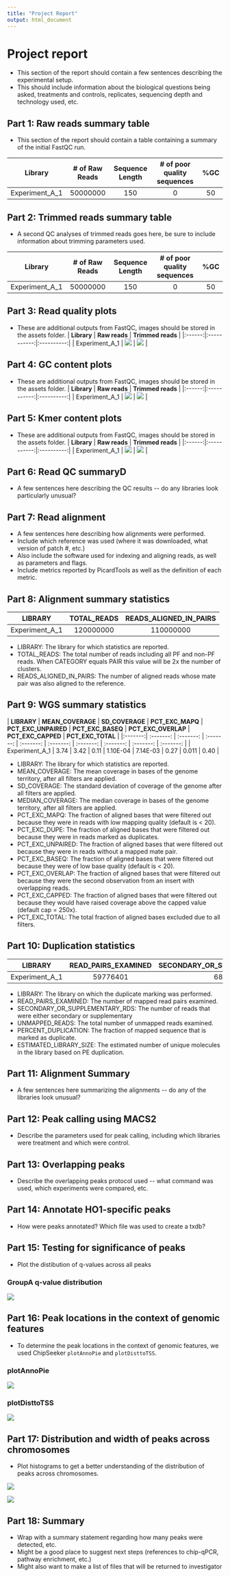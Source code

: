 ```yaml
---
title: "Project Report"
output: html_document
---
```


# Project report

* This section of the report should contain a few sentences describing the experimental setup.
* This should include information about the biological questions being asked, treatments and controls, replicates, sequencing depth and technology used, etc.

## Part 1: Raw reads summary table
* This section of the report should contain a table containing a summary of the initial FastQC run.

| **Library**    | **# of Raw Reads**   | **Sequence Length**  | **# of poor quality sequences**  | **%GC**   |
|:-----------------:|:-----------------:|:-----------------:|:-----------------:|:-----------------:|
| Experiment_A_1    | 50000000 | 150  | 0  |  50 |

## Part 2: Trimmed reads summary table
* A second QC analyses of trimmed reads goes here, be sure to include information about trimming parameters used.

| **Library**    | **# of Raw Reads**   | **Sequence Length**  | **# of poor quality sequences**  | **%GC**   |
|:-----------------:|:-----------------:|:-----------------:|:-----------------:|:-----------------:|
| Experiment_A_1    | 50000000 | 150  | 0  |  50 |

## Part 3: Read quality plots
* These are additional outputs from FastQC, images should be stored in the assets folder.
| **Library** | **Raw reads**  | **Trimmed reads** |
|:------:|:-----------:|:----------:|
| Experiment_A_1   | ![](assets/raw_reads/Experiment_A_1/per_base_quality.png) | ![](assets/trimmed_reads/Experiment_A_1/per_base_quality.png) |

## Part 4: GC content plots
* These are additional outputs from FastQC, images should be stored in the assets folder.
| **Library** | **Raw reads**  | **Trimmed reads** |
|:------:|:-----------:|:----------:|
| Experiment_A_1 | ![](assets/raw_reads/Experiment_A_1/per_sequence_gc_content.png) | ![](assets/trimmed_reads/Experiment_A_1/per_sequence_gc_content.png) |

## Part 5: Kmer content plots
* These are additional outputs from FastQC, images should be stored in the assets folder.
| **Library** | **Raw reads**  | **Trimmed reads** |
|:------:|:-----------:|:----------:|
| Experiment_A_1 | ![](assets/raw_reads/Experiment_A_1/kmer_profiles.png) | ![](assets/trimmed_reads/Experiment_A_1/kmer_profiles.png) |

## Part 6: Read QC summaryD
* A few sentences here describing the QC results -- do any libraries look particularly unusual?

## Part 7: Read alignment
* A few sentences here describing how alignments were performed.
* Include which reference was used (where it was downloaded, what version of patch #, etc.)
* Also include the software used for indexing and aligning reads, as well as parameters and flags.
* Include metrics reported by PicardTools as well as the definition of each metric.

## Part 8: Alignment summary statistics
| **LIBRARY** | **TOTAL_READS** | **READS_ALIGNED_IN_PAIRS** |
|:---:|:---:|:---:|
| Experiment_A_1 | 120000000 |  110000000 |

* LIBRARY:	The library for which statistics are reported.
* TOTAL_READS:	The total number of reads including all PF and non-PF reads. When CATEGORY equals PAIR this value will be 2x the number of clusters.
* READS_ALIGNED_IN_PAIRS:	The number of aligned reads whose mate pair was also aligned to the reference.

## Part 9: WGS summary statistics
| **LIBRARY** | **MEAN_COVERAGE** | **SD_COVERAGE** | **PCT_EXC_MAPQ** | **PCT_EXC_UNPAIRED** | **PCT_EXC_BASEQ** | **PCT_EXC_OVERLAP** | **PCT_EXC_CAPPED** | **PCT_EXC_TOTAL** |
|:-------:| :-------: | :-------: | :-------: | :-------: | :-------: | :-------: | :-------: | :-------: | :-------: |
| Experiment_A_1 |  3.74 | 3.42 | 0.11  | 1.10E-04 | 7.14E-03 | 0.27 | 0.011 | 0.40 |

* LIBRARY:	The library for which statistics are reported.
* MEAN_COVERAGE:	The mean coverage in bases of the genome territory, after all filters are applied.
* SD_COVERAGE:	The standard deviation of coverage of the genome after all filters are applied.
* MEDIAN_COVERAGE:	The median coverage in bases of the genome territory, after all filters are applied.
* PCT_EXC_MAPQ:	The fraction of aligned bases that were filtered out because they were in reads with low mapping quality (default is < 20).
* PCT_EXC_DUPE:	The fraction of aligned bases that were filtered out because they were in reads marked as duplicates.
* PCT_EXC_UNPAIRED:	The fraction of aligned bases that were filtered out because they were in reads without a mapped mate pair.
* PCT_EXC_BASEQ:	The fraction of aligned bases that were filtered out because they were of low base quality (default is < 20).
* PCT_EXC_OVERLAP:	The fraction of aligned bases that were filtered out because they were the second observation from an insert with overlapping reads.
* PCT_EXC_CAPPED:	The fraction of aligned bases that were filtered out because they would have raised coverage above the capped value (default cap = 250x).
* PCT_EXC_TOTAL:	The total fraction of aligned bases excluded due to all filters.

## Part 10: Duplication statistics
| **LIBRARY**  | **READ_PAIRS_EXAMINED** | **SECONDARY_OR_SUPPLEMENTARY_RDS** | **UNMAPPED_READS**  | **PERCENT_DUPLICATION** | **ESTIMATED_LIBRARY_SIZE** |
|  :-------:  | :-------: |  :-------:  |  :-------:  |  :-------:  |  :-------:  |
| Experiment_A_1  | 59776401 | 681633 | 659975   | 0.16 | 178349158 |

* LIBRARY:	The library on which the duplicate marking was performed.
* READ_PAIRS_EXAMINED:	The number of mapped read pairs examined.
* SECONDARY_OR_SUPPLEMENTARY_RDS:	The number of reads that were either secondary or supplementary
* UNMAPPED_READS: The total number of unmapped reads examined.
* PERCENT_DUPLICATION:	The fraction of mapped sequence that is marked as duplicate.
* ESTIMATED_LIBRARY_SIZE:	The estimated number of unique molecules in the library based on PE duplication.

## Part 11: Alignment Summary
* A few sentences here summarizing the alignments -- do any of the libraries look unusual?

## Part 12: Peak calling using MACS2
* Describe the parameters used for peak calling, including which libraries were treatment and which were control.

## Part 13: Overlapping peaks
* Describe the overlapping peaks protocol used -- what command was used, which experiments were compared, etc.

## Part 14: Annotate HO1-specific peaks
* How were peaks annotated? Which file was used to create a txdb?

## Part 15: Testing for significance of peaks
* Plot the distibution of q-values across all peaks

### GroupA q-value distribution
![](assets/Experiment_A_1-log10qValue_histogram.png)

## Part 16: Peak locations in the context of genomic features
* To determine the peak locations in the context of genomic features, we used ChipSeeker `plotAnnoPie` and `plotDisttoTSS`.

### **plotAnnoPie**

![](assets/Experiment_A_1_peaks_plotAnnoPie.png)

### **plotDisttoTSS**

![](assets/Experiment_A_1_peaks_plotDistToTSS.png)

## Part 17: Distribution and width of peaks across chromosomes
* Plot histograms to get a better understanding of the distribution of peaks across chromosomes.

![](assets/peaks_per_chromosome_Experiment_A_1_specific.png)

![](assets/peak_width_per_chromosome_Experiment_A_1_specific.png)

## Part 18: Summary
* Wrap with a summary statement regarding how many peaks were detected, etc.
* Might be a good place to suggest next steps (references to chip-qPCR, pathway enrichment, etc.)
* Might also want to make a list of files that will be returned to investigator
